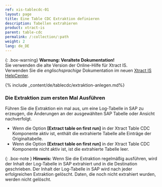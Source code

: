 ```yaml
---
ref: xis-tablecdc-01
layout: page
title: Eine Table CDC Extraktion definieren
description: Tabellen extrahieren
product: xtract-is
parent: table-cdc
permalink: /:collection/:path
weight: 2
lang: de_DE
---
```


{: .box-warning}
**Warnung: Veraltete Dokumentation!** <br>
Sie verwenden die alte Version der Online-Hilfe für Xtract IS.<br>
Verwenden Sie die *englischsprachige* Dokumentation im neuen [Xtract IS HelpCenter](https://helpcenter.theobald-software.com/xtract-is/documentation/introduction/).

{% include _content/de/tablecdc/extraktion-anlegen.md%}

### Die Extraktion zum ersten Mal Ausführen

Führen Sie die Extraktion ein mal aus, um eine Log-Tabelle in SAP zu erzeugen, die Änderungen an der ausgewählten SAP Tabelle oder Ansicht nachverfolgt. 

- Wenn die Option **[Extract table on first run]** in der Xtract Table CDC Komponente aktiv ist, enthält die extrahierte Tabelle alle Einträge der Originaltabelle.
- Wenn die Option **[Extract table on first run]** in der Xtract Table CDC Komponente nicht aktiv ist, ist die extrahierte Tabelle leer.

{: .box-note }
**Hinweis:** Wenn Sie die Extraktion regelmäßig ausführen, wird der Inhalt der Log-Tabelle in SAP extrahiert und in die Destination geschrieben. 
Der Inhalt der Log-Tabelle in SAP wird nach jeder erfolgreichen Extraktion gelöscht. Daten, die noch nicht extrahiert wurden, werden nicht gelöscht.



